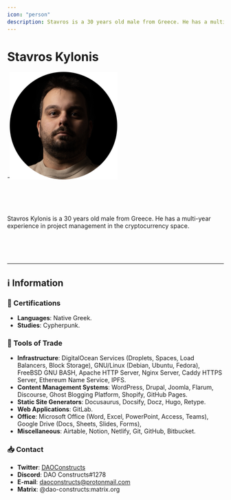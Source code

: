 ```yaml
---
icon: "person"
description: Stavros is a 30 years old male from Greece. He has a multi-year experience in project management in the cryptocurrency space.
---
```


# Stavros Kylonis

-![](../../Images/Profiles/Stavros-Kylonis.png)

<br />
<br />
<br />

Stavros Kylonis is a 30 years old male from Greece. He has a multi-year experience in project management in the cryptocurrency space.

<br />
<br />
<br />

---

## ℹ️ Information

### 📜 Certifications
- **Languages**: Native Greek.
- **Studies**: Cypherpunk.

### 🧰 Tools of Trade

- **Infrastructure**: DigitalOcean Services (Droplets, Spaces, Load Balancers, Block Storage), GNU/Linux (Debian, Ubuntu, Fedora), FreeBSD GNU BASH, Apache HTTP Server, Nginx Server, Caddy HTTPS Server, Ethereum Name Service, IPFS.
- **Content Management Systems**: WordPress, Drupal, Joomla, Flarum, Discourse, Ghost Blogging Platform, Shopify, GitHub Pages.
- **Static Site Generators**: Docusaurus, Docsify, Docz, Hugo, Retype.
- **Web Applications**: GitLab.
- **Office**: Microsoft Office (Word, Excel, PowerPoint, Access, Teams), Google Drive (Docs, Sheets, Slides, Forms),
- **Miscellaneous**: Airtable, Notion, Netlify, Git, GitHub, Bitbucket.

### 📥 Contact

- **Twitter**: [DAOConstructs](https://twitter.com/DAOConstructs)
- **Discord**: DAO Constructs#1278
- **E-mail**: daoconstructs@protonmail.com
- **Matrix**: @dao-constructs:matrix.org
